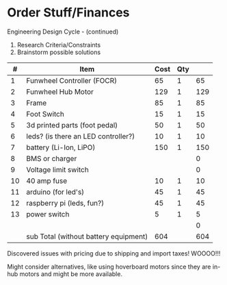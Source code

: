 <!-- .slide: data-background="./Images/header.svg" data-background-repeat="none" data-background-size="40% 40%" data-background-position="center 10%" class="header" -->
# Order Stuff/Finances

<!-- Put a link to the slides so that students can find them -->

<!-- 
➡️ [**Slides**](/gunterBotsEngineeringCourse/Slides/Lesson2.html ':ignore')
>
<!-- >

!-- ![Image of Engineering Design Circle](../engineeringDesignProcess.png)

 -->
Engineering Design Cycle - (continued)
1. Research Criteria/Constraints
1. Brainstorm possible solutions

| #  | Item                                 | Cost | Qty |     |
|----|--------------------------------------|------|-----|-----|
| 1  | Funwheel Controller (FOCR)           | 65   | 1   | 65  |
| 2  | Funwheel Hub Motor                   | 129  | 1   | 129 |
| 3  | Frame                                | 85   | 1   | 85  |
| 4  | Foot Switch                          | 15   | 1   | 15  |
| 5  | 3d printed parts (foot pedal)        | 50   | 1   | 50  |
| 6  | leds?  (is there an LED controller?) | 10   | 1   | 10  |
| 7  | battery (Li-Ion, LiPO)               | 150  | 1   | 150 |
| 8  | BMS or charger                       |      |     | 0   |
| 9  | Voltage limit switch                 |      |     | 0   |
| 10 | 40 amp fuse                          | 10   | 1   | 10  |
| 11 | arduino (for led's)                  | 45   | 1   | 45  |
| 12 | raspberry pi (leds, fun?)            | 45   | 1   | 45  |
| 13 | power switch                         | 5    | 1   | 5   |
|    |                                      |      |     | 0   |
|    | sub Total  (without battery equipment)                          | 604  |     | 604 |


Discovered issues with pricing due to shipping and import taxes!  WOOOO!!!  

Might consider alternatives, like using hoverboard motors since they are in-hub motors and might be more available.
<!-- > -->